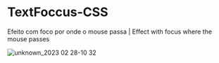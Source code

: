# TextFoccus-CSS

Efeito com foco por onde o mouse passa | Effect with focus where the mouse passes

![unknown_2023 02 28-10 32](https://user-images.githubusercontent.com/102559935/221869693-d5e2db1e-ee85-4591-9a1a-c7225652cd43.gif)
